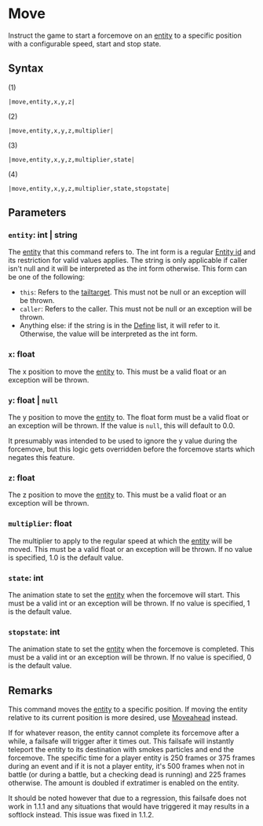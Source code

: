 # Move

Instruct the game to start a forcemove on an [entity](../../../Data%20format/Entity.md) to a specific position with a configurable speed, start and stop state.

## Syntax

(1)

````
|move,entity,x,y,z|
````

(2)

````
|move,entity,x,y,z,multiplier|
````

(3)

````
|move,entity,x,y,z,multiplier,state|
````

(4)

````
|move,entity,x,y,z,multiplier,state,stopstate|
````

## Parameters

### `entity`: int | string

The [entity](../../../Data%20format/Entity.md) that this command refers to. The int form is a regular [Entity id](../Entity%20id.md) and its restriction for valid values applies. The string is only applicable if caller isn't null and it will be interpreted as the int form otherwise. This form can be one of the following:

* `this`: Refers to the [tailtarget](../../Notable%20local%20variable/tailtarget.md). This must not be null or an exception will be thrown.
* `caller`: Refers to the caller. This must not be null or an exception will be thrown.
* Anything else: if the string is in the [Define](Define.md) list, it will refer to it. Otherwise, the value will be interpreted as the int form.

### `x`: float

The x position to move the [entity](../../../Data%20format/Entity.md) to. This must be a valid float or an exception will be thrown.

### `y`: float | `null`

The y position to move the [entity](../../../Data%20format/Entity.md) to. The float form must be a valid float or an exception will be thrown. If the value is `null`, this will default to 0.0.

It presumably was intended to be used to ignore the y value during the forcemove, but this logic gets overridden before the forcemove starts which negates this feature.

### `z`: float

The z position to move the [entity](../../../Data%20format/Entity.md) to. This must be a valid float or an exception will be thrown.

### `multiplier`: float

The multiplier to apply to the regular speed at which the [entity](../../../Data%20format/Entity.md) will be moved. This must be a valid float or an exception will be thrown. If no value is specified, 1.0 is the default value.

### `state`: int

The animation state to set the [entity](../../../Data%20format/Entity.md) when the forcemove will start. This must be a valid int or an exception will be thrown. If no value is specified, 1 is the default value.

### `stopstate`: int

The animation state to set the [entity](../../../Data%20format/Entity.md) when the forcemove is completed. This must be a valid int or an exception will be thrown. If no value is specified, 0 is the default value.

## Remarks

This command moves the [entity](../../../Data%20format/Entity.md) to a specific position. If moving the entity relative to its current position is more desired, use [Moveahead](Moveahead.md) instead.

If for whatever reason, the entity cannot complete its forcemove after a while, a failsafe will trigger after it times out. This failsafe will instantly teleport the entity to its destination with smokes particles and end the forcemove. The specific time for a player entity is 250 frames or 375 frames during an event and if it is not a player entity, it's 500 frames when not in battle (or during a battle, but a checking dead is running) and 225 frames otherwise. The amount is doubled if extratimer is enabled on the entity.

It should be noted however that due to a regression, this failsafe does not work in 1.1.1 and any situations that would have triggered it may results in a softlock instead. This issue was fixed in 1.1.2.
